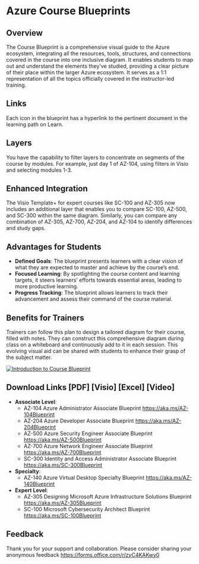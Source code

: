 # Azure Course Blueprints

## Overview
The Course Blueprint is a comprehensive visual guide to the Azure ecosystem, integrating all the resources, tools, structures, and connections covered in the course into one inclusive diagram. It enables students to map out and understand the elements they've studied, providing a clear picture of their place within the larger Azure ecosystem. It serves as a 1:1 representation of all the topics officially covered in the instructor-led training.

## Links
Each icon in the blueprint has a hyperlink to the pertinent document in the learning path on Learn.

## Layers
You have the capability to filter layers to concentrate on segments of the course by modules. For example, just day 1 of AZ-104, using filters in Visio and selecting modules 1-3.

## Enhanced Integration
The Visio Template+ for expert courses like SC-100 and AZ-305 now includes an additional layer that enables you to compare SC-100, AZ-500, and SC-300 within the same diagram. Similarly, you can compare any combination of AZ-305, AZ-700, AZ-204, and AZ-104 to identify differences and study gaps.

## Advantages for Students
- **Defined Goals**: The blueprint presents learners with a clear vision of what they are expected to master and achieve by the course’s end.
- **Focused Learning**: By spotlighting the course content and learning targets, it steers learners’ efforts towards essential areas, leading to more productive learning.
- **Progress Tracking**: The blueprint allows learners to track their advancement and assess their command of the course material.

## Benefits for Trainers
Trainers can follow this plan to design a tailored diagram for their course, filled with notes. They can construct this comprehensive diagram during class on a whiteboard and continuously add to it in each session. This evolving visual aid can be shared with students to enhance their grasp of the subject matter.

[![Introduction to Course Blueprint](https://img.youtube.com/vi/BWIm7oZ4bXs/0.jpg)](https://www.youtube.com/watch?v=BWIm7oZ4bXs)

## Download Links [PDF] [Visio] [Excel] [Video]
- **Associate Level**: 
  - AZ-104 Azure Administrator Associate Blueprint https://aka.ms/AZ-104Blueprint
  - AZ-204 Azure Developer Associate Blueprint https://aka.ms/AZ-204Blueprint
  - AZ-500 Azure Security Engineer Associate Blueprint https://aka.ms/AZ-500Blueprint
  - AZ-700 Azure Network Engineer Associate Blueprint https://aka.ms/AZ-700Blueprint
  - SC-300 Identity and Access Administrator Associate Blueprint https://aka.ms/SC-300Blueprint
- **Specialty**: 
  - AZ-140 Azure Virtual Desktop Specialty Blueprint https://aka.ms/AZ-140Blueprint
- **Expert Level**: 
  - AZ-305 Designing Microsoft Azure Infrastructure Solutions Blueprint https://aka.ms/AZ-305Blueprint
  - SC-100 Microsoft Cybersecurity Architect Blueprint https://aka.ms/SC-100Blueprint

## Feedback
Thank you for your support and collaboration. 
Please consider sharing your anonymous feedback https://forms.office.com/r/zyC4KAKwy0


